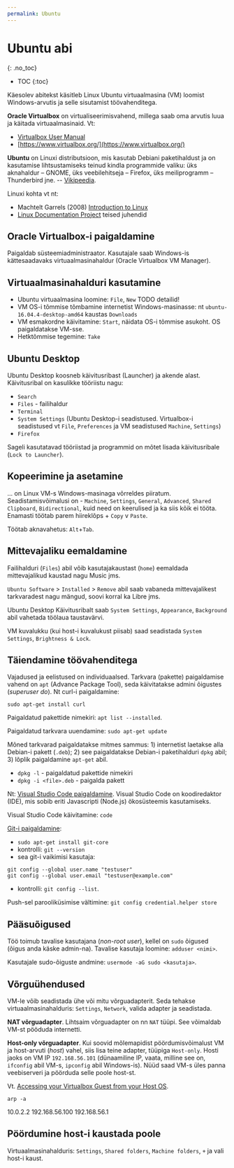 ```yaml
---
permalink: Ubuntu
---
```


# Ubuntu abi
{: .no_toc}

- TOC
{:toc}

Käesolev abitekst käsitleb Linux Ubuntu virtuaalmasina (VM) loomist Windows-arvutis ja selle sisutamist töövahenditega.

**Oracle Virtualbox**  on virtualiseerimisvahend, millega saab oma arvutis luua ja käitada virtuaalmasinaid. Vt:

- [Virtualbox User Manual](http://www.virtualbox.org/manual/)
- [https://www.virtualbox.org/](https://www.virtualbox.org/)

**Ubuntu** on Linuxi distributsioon, mis kasutab Debiani paketihaldust ja on kasutamise lihtsustamiseks teinud kindla programmide valiku: üks aknahaldur – GNOME, üks veebilehitseja – Firefox, üks meiliprogramm – Thunderbird jne. -- [Vikipeedia](https://et.wikipedia.org/wiki/Ubuntu).

Linuxi kohta vt nt:

- Machtelt Garrels (2008) [Introduction to Linux](https://www.tldp.org/LDP/intro-linux/html/intro-linux.html)
- [Linux Documentation Project](https://www.tldp.org/guides.html) teised juhendid

## Oracle Virtualbox-i paigaldamine

Paigaldab süsteemiadministraator. Kasutajale saab Windows-is kättesaadavaks virtuaalmasinahaldur (Oracle Virtualbox VM Manager).

## Virtuaalmasinahalduri kasutamine

- Ubuntu virtuaalmasina loomine: `File`, `New` TODO detailid!
- VM OS-i tõmmise tõmbamine internetist Windows-masinasse: nt `ubuntu-16.04.4-desktop-amd64` kaustas `Downloads` 
- VM esmakordne käivitamine: `Start`, näidata OS-i tõmmise asukoht. OS paigaldatakse VM-sse.
- Hetktõmmise tegemine: `Take`

## Ubuntu Desktop

Ubuntu Desktop koosneb käivitusribast (Launcher) ja akende alast. Käivitusribal on kasulíkke tööriistu nagu:
- `Search`
- `Files` - failihaldur
- `Terminal`
- `System Settings` (Ubuntu Desktop-i seadistused. Virtualbox-i seadistused vt `File`, `Preferences` ja VM seadistused `Machine`, `Settings`)
- `Firefox`

Sageli kasutatavad tööriistad ja programmid on mõtet lisada käivitusribale (`Lock to Launcher`).

## Kopeerimine ja asetamine

... on Linux VM-s Windows-masinaga võrreldes piiratum. Seadistamisvõimalusi on -  `Machine`, `Settings`, `General`, `Advanced`, `Shared Clipboard`, `Bidirectional`, kuid need on keerulised ja ka siis kõik ei tööta. Enamasti töötab parem hiireklõps + `Copy` v `Paste`.

Töötab aknavahetus: `Alt`+`Tab`.

## Mittevajaliku eemaldamine

Failihalduri (`Files`) abil võib kasutajakaustast (`home`) eemaldada mittevajalikud kaustad nagu Music jms.

`Ubuntu Software` > `Installed` > `Remove` abil saab vabaneda mittevajalikest tarkvaradest nagu mängud, soovi korral ka Libre jms.

Ubuntu Desktop Käivitusribalt saab `System Settings`, `Appearance`, `Background` abil vahetada töölaua taustavärvi.

VM kuvalukku (kui host-i kuvalukust piisab) saad seadistada `System Settings`, `Brightness & Lock`.

## Täiendamine töövahenditega

Vajadused ja eelistused on individuaalsed. Tarkvara (pakette) paigaldamise vahend on `apt` (Advance Package Tool), seda käivitatakse admini õigustes (_superuser do_). Nt curl-i paigaldamine:

`sudo apt-get install curl`

Paigaldatud pakettide nimekiri: `apt list --installed`.

Paigaldatud tarkvara uuendamine: `sudo apt-get update`

Mõned tarkvarad paigaldatakse mitmes sammus: 1) internetist laetakse alla Debian-i pakett (`.deb`); 2) see paigaldatakse Debian-i paketihalduri `dpkg` abil; 3) lõplik paigaldamine `apt-get` abil.

- `dpkg -l` - paigaldatud pakettide nimekiri
- `dpkg -i <file>.deb` - paigalda pakett

Nt: [Visual Studio Code paigaldamine](https://code.visualstudio.com/docs/setup/linux). Visual Studio Code on koodiredaktor (IDE), mis sobib eriti Javascripti (Node.js) ökosüsteemis kasutamiseks. 

Visual Studio Code käivitamine: `code`

[Git-i paigaldamine](https://www.liquidweb.com/kb/install-git-ubuntu-16-04-lts/): 

- `sudo apt-get install git-core`
- kontrolli: `git --version`
- sea git-i vaikimisi kasutaja:

```
git config --global user.name "testuser"
git config --global user.email "testuser@example.com"
```

- kontrolli: `git config --list`.

Push-sel parooliküsimise vältimine: `git config credential.helper store`

## Pääsuõigused

Töö toimub tavalise kasutajana (_non-root user_), kellel on `sudo` õigused (õigus anda käske admin-na). Tavalise kasutaja loomine: `adduser <nimi>`.

Kasutajale sudo-õiguste andmine: `usermode -aG sudo <kasutaja>`.

## Võrguühendused

VM-le võib seadistada ühe või mitu võrguadapterit. Seda tehakse virtuaalmasinahalduris: `Settings`, `Network`, valida adapter ja seadistada.

**NAT võrguadapter**. Lihtsaim võrguadapter on nn `NAT` tüüpi. See võimaldab VM-st pööduda internetti.

**Host-only võrguadapter**. Kui soovid mõlemapidist pöördumisvõimalust VM ja host-arvuti (_host_) vahel, siis lisa teine adapter, tüüpiga `Host-only`. Hosti jaoks on VM IP `192.168.56.101` (dünaamiline IP, vaata, milline see on, `ifconfig` abil VM-s, `ipconfig` abil Windows-is). Nüüd saad VM-s üles panna veebiserveri ja pöörduda selle poole host-st.

Vt. [Accessing your Virtualbox Guest from your Host OS](https://gist.github.com/odan/48fc744434ec6566ca9f7a993f4a7ffb).

`arp -a`

10.0.2.2
192.168.56.100
192.168.56.1

## Pöördumine host-i kaustada poole

Virtuaalmasinahalduris: `Settings`, `Shared folders`, `Machine folders`, `+` ja vali host-i kaust.

